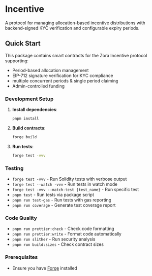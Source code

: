 # Incentive

A protocol for managing allocation-based incentive distributions with backend-signed KYC verification and configurable expiry periods.

## Quick Start

This package contains smart contracts for the Zora Incentive protocol supporting:

- Period-based allocation management
- EIP-712 signature verification for KYC compliance
- multiple concurrent periods & single period claiming
- Admin-controlled funding 

### Development Setup

1. **Install dependencies**:

   ```bash
   pnpm install
   ```

2. **Build contracts**:

   ```bash
   forge build
   ```

3. **Run tests**:
   ```bash
   forge test -vvv
   ```

### Testing

- `forge test -vvv` - Run Solidity tests with verbose output
- `forge test --watch -vvv` - Run tests in watch mode
- `forge test -vvv --match-test {test_name}` - Run specific test
- `pnpm test` - Run tests via package script
- `pnpm run test-gas` - Run tests with gas reporting
- `pnpm run coverage` - Generate test coverage report

### Code Quality

- `pnpm run prettier:check` - Check code formatting
- `pnpm run prettier:write` - Format code automatically
- `pnpm run slither` - Run security analysis
- `pnpm run build:sizes` - Check contract sizes

### Prerequisites

- Ensure you have [Forge](https://book.getfoundry.sh/getting-started/installation) installed
